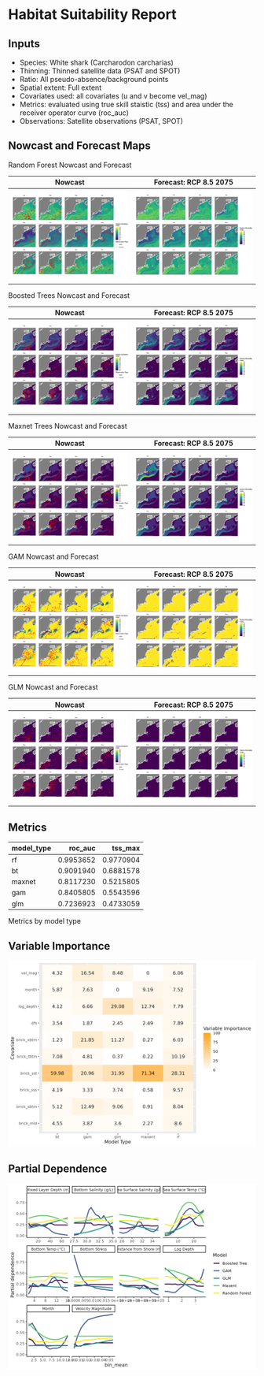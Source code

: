 Habitat Suitability Report
================

## Inputs

- Species: White shark (Carcharodon carcharias)
- Thinning: Thinned satellite data (PSAT and SPOT)
- Ratio: All pseudo-absence/background points
- Spatial extent: Full extent
- Covariates used: all covariates (u and v become vel_mag)
- Metrics: evaluated using true skill staistic (tss) and area under the
  receiver operator curve (roc_auc)
- Observations: Satellite observations (PSAT, SPOT)

## Nowcast and Forecast Maps

Random Forest Nowcast and Forecast

| Nowcast | Forecast: RCP 8.5 2075 |
|:--:|:--:|
| ![](../../../../tidy_reports/versions/c11/010360/c11.010360.01_12_rf_compiled_casts.png) | ![](../../../../tidy_reports/versions/c11/010364/c11.010364.01_12_rf_compiled_casts.png) |

Boosted Trees Nowcast and Forecast

| Nowcast | Forecast: RCP 8.5 2075 |
|:--:|:--:|
| ![](../../../../tidy_reports/versions/c11/010360/c11.010360.01_12_bt_compiled_casts.png) | ![](../../../../tidy_reports/versions/c11/010364/c11.010364.01_12_bt_compiled_casts.png) |

Maxnet Trees Nowcast and Forecast

| Nowcast | Forecast: RCP 8.5 2075 |
|:--:|:--:|
| ![](../../../../tidy_reports/versions/c11/010360/c11.010360.01_12_maxent_compiled_casts.png) | ![](../../../../tidy_reports/versions/c11/010364/c11.010364.01_12_maxent_compiled_casts.png) |

GAM Nowcast and Forecast

| Nowcast | Forecast: RCP 8.5 2075 |
|:--:|:--:|
| ![](../../../../tidy_reports/versions/c11/010360/c11.010360.01_12_gam_compiled_casts.png) | ![](../../../../tidy_reports/versions/c11/010364/c11.010364.01_12_gam_compiled_casts.png) |

GLM Nowcast and Forecast

| Nowcast | Forecast: RCP 8.5 2075 |
|:--:|:--:|
| ![](../../../../tidy_reports/versions/c11/010360/c11.010360.01_12_glm_compiled_casts.png) | ![](../../../../tidy_reports/versions/c11/010364/c11.010364.01_12_glm_compiled_casts.png) |

## Metrics

| model_type |   roc_auc |   tss_max |
|:-----------|----------:|----------:|
| rf         | 0.9953652 | 0.9770904 |
| bt         | 0.9091940 | 0.6881578 |
| maxnet     | 0.8117230 | 0.5215805 |
| gam        | 0.8405805 | 0.5543596 |
| glm        | 0.7236923 | 0.4733059 |

Metrics by model type

## Variable Importance

![](m11.01036_tidy_compiled_files/figure-gfm/variable_importance-1.png)

## Partial Dependence

![](m11.01036_tidy_compiled_files/figure-gfm/partial_dependence-1.png)
